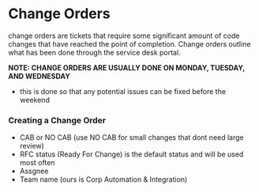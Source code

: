 # Change Orders
change orders are tickets that require some significant amount of code changes that have reached the point of completion. Change orders outline what has been done through the service desk portal. 

**NOTE: CHANGE ORDERS ARE USUALLY DONE ON MONDAY, TUESDAY, AND WEDNESDAY** 
- this is done so that any potential issues can be fixed before the weekend 

### Creating a Change Order 
- CAB or NO CAB (use NO CAB for small changes that dont need large review)
- RFC status (Ready For Change) is the default status and will be used most often
- Assgnee
- Team name (ours is Corp Automation & Integration)
